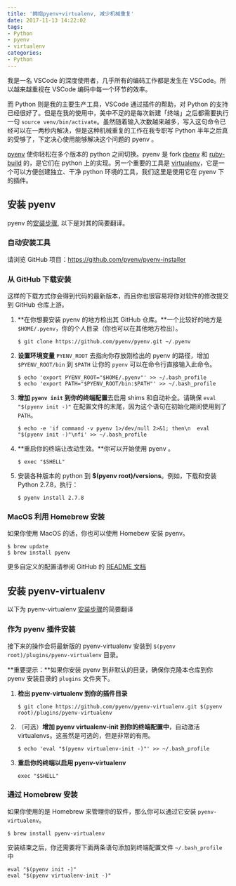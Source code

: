 ```yaml
---
title: '拥抱pyenv+virtualenv, 减少机械重复'
date: 2017-11-13 14:22:02
tags:
- Python
- pyenv
- virtualenv
categories:
- Python
---
```


我是一名 VSCode 的深度使用者，几乎所有的编码工作都是发生在 VSCode。所以越来越重视在 VSCode 编码中每一个环节的效率。

而 Python 则是我的主要生产工具，VSCode 通过插件的帮助，对 Python 的支持已经很好了。但是在我的使用中，美中不足的是每次新建「终端」之后都需要执行一句 `source venv/bin/activate`。虽然随着输入次数越来越多，写入这句命令已经可以在一两秒内解决，但是这种机械重复的工作在我专职写 Python 半年之后真的受够了，下定决心使用能够解决这个问题的 pyenv 。

[pyenv](https://github.com/pyenv/pyenv) 使你轻松在多个版本的 python 之间切换。pyenv 是 fork [rbenv](https://github.com/rbenv/rbenv) 和 [ruby-build](https://github.com/rbenv/ruby-build) 的，是它们在 python 上的实现。另一个重要的工具是 [virtualenv](https://virtualenv.pypa.io/en/stable/)，它是一个可以方便创建独立、干净 python 环境的工具，我们这里是使用它在 pyenv 下的插件。

## 安装 pyenv

pyenv 的[安装步骤](https://github.com/pyenv/pyenv#installation), 以下是对其的简要翻译。

### 自动安装工具

请浏览 GitHub 项目：https://github.com/pyenv/pyenv-installer

### 从 GitHub 下载安装

这样的下载方式你会得到代码的最新版本，而且你也很容易将你对软件的修改提交到 GitHub 仓库上游。

1. **在你想要安装 pyenv 的地方检出其 GitHub 仓库。**一个比较好的地方是 `$HOME/.pyenv`，你的个人目录（你也可以在其他地方检出）。

   ```shell
   $ git clone https://github.com/pyenv/pyenv.git ~/.pyenv
   ```

2. **设置环境变量** `PYENV_ROOT` 去指向你存放刚检出的 pyenv 的路径，增加 `$PYENV_ROOT/bin` 到 `$PATH` 让你的 `pyenv` 可以在命令行直接输入此命令。

   ```shell
   $ echo 'export PYENV_ROOT="$HOME/.pyenv"' >> ~/.bash_profile
   $ echo 'export PATH="$PYENV_ROOT/bin:$PATH"' >> ~/.bash_profile
   ```

3. **增加 `pyenv init` 到你的终端配置**去启用 shims 和自动补全。请确保 `eval "$(pyenv init -)"` 在配置文件的末尾，因为这个语句在初始化期间使用到了 `PATH`。

   ```shell
   $ echo -e 'if command -v pyenv 1>/dev/null 2>&1; then\n  eval "$(pyenv init -)"\nfi' >> ~/.bash_profile
   ```

4. **重启你的终端让改动生效。**你可以开始使用 pyenv 。

   ```shell
   $ exec "$SHELL"
   ```

5. 安装各种版本的 python 到 **$(pyenv root)/versions**。例如，下载和安装 Python 2.7.8，执行：

   ```shell
   $ pyenv install 2.7.8 
   ```

### MacOS 利用 Homebrew 安装

如果你使用 MacOS 的话，你也可以使用 Homebew 安装 pyenv。

```shell
$ brew update
$ brew install pyenv
```

   

更多自定义的配置请参阅 GitHub 的 [README 文档](https://github.com/pyenv/pyenv#advanced-configuration)

## 安装 pyenv-virtualenv

以下为 pyenv-virtualenv [安装步骤](https://github.com/pyenv/pyenv-virtualenv#installation)的简要翻译

### 作为 pyenv 插件安装

接下来的操作会将最新版的 pyenv-virtualenv 安装到 `$(pyenv root)/plugins/pyenv-virtualenv` 目录。

**重要提示：**如果你安装 pyenv 到非默认的目录，确保你克隆本仓库到你 pyenv 安装目录的 `plugins` 文件夹下。

1. **检出 pyenv-virtualenv 到你的插件目录**

   ```shell
   $ git clone https://github.com/pyenv/pyenv-virtualenv.git $(pyenv root)/plugins/pyenv-virtualenv
   ```

2. （可选）**增加 pyenv virtualenv-init 到你的终端配置中**，自动激活 virtualenvs。这虽然是可选的，但是非常的有用。

   ```shell
   $ echo 'eval "$(pyenv virtualenv-init -)"' >> ~/.bash_profile
   ```

3. **重启你的终端以启用 pyenv-virtualenv**

   ```shell
   exec "$SHELL"
   ```

### 通过 Homebrew 安装

如果你使用的是 Homebrew 来管理你的软件，那么你可以通过它安装 `pyenv-virtualenv`。

```shell
$ brew install pyenv-virtualenv
```

安装结束之后，你还需要将下面两条语句添加到终端配置文件 `~/.bash_profile` 中

```shell
eval "$(pyenv init -)"
eval "$(pyenv virtualenv-init -)"
```

